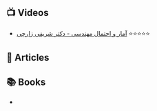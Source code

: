 ## 📺 Videos
- [آمار و احتمال مهندسی - دکتر شریفی زارچی](https://maktabkhooneh.org/course/%D8%A2%D9%85%D8%A7%D8%B1-%D8%A7%D8%AD%D8%AA%D9%85%D8%A7%D9%84-%D9%85%D9%87%D9%86%D8%AF%D8%B3%DB%8C-mk627/) ⭐⭐⭐⭐⭐

## 📖 Articles


## 📚 Books
- 


